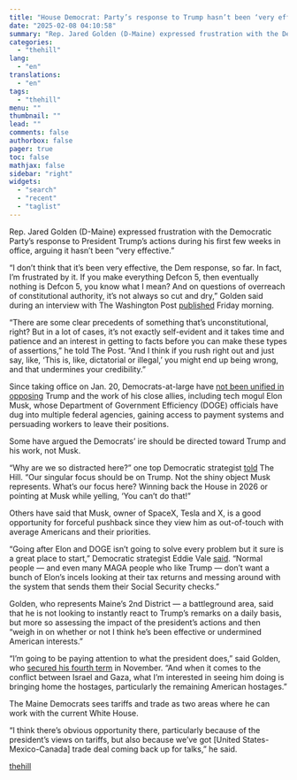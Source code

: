 ```yaml
---
title: "House Democrat: Party’s response to Trump hasn’t been ‘very effective’"
date: "2025-02-08 04:10:58"
summary: "Rep. Jared Golden (D-Maine) expressed frustration with the Democratic Party’s response to President Trump’s actions during his first few weeks in office, arguing it hasn’t been “very effective.” “I don’t think that it’s been very effective, the Dem response, so far. In fact, I’m frustrated by it. If you make..."
categories:
  - "thehill"
lang:
  - "en"
translations:
  - "en"
tags:
  - "thehill"
menu: ""
thumbnail: ""
lead: ""
comments: false
authorbox: false
pager: true
toc: false
mathjax: false
sidebar: "right"
widgets:
  - "search"
  - "recent"
  - "taglist"
---
```


Rep. Jared Golden (D-Maine) expressed frustration with the Democratic Party’s response to President Trump’s actions during his first few weeks in office, arguing it hasn’t been “very effective.”

“I don’t think that it’s been very effective, the Dem response, so far. In fact, I’m frustrated by it. If you make everything Defcon 5, then eventually nothing is Defcon 5, you know what I mean? And on questions of overreach of constitutional authority, it’s not always so cut and dry,” Golden said during an interview with The Washington Post [published](https://www.washingtonpost.com/politics/2025/02/07/house-democrat-warns-against-making-everything-defcon-5/) Friday morning.

“There are some clear precedents of something that’s unconstitutional, right? But in a lot of cases, it’s not exactly self-evident and it takes time and patience and an interest in getting to facts before you can make these types of assertions,” he told The Post. “And I think if you rush right out and just say, like, ‘This is, like, dictatorial or illegal,’ you might end up being wrong, and that undermines your credibility.”

Since taking office on Jan. 20, Democrats-at-large have [not been unified in opposing](https://thehill.com/homenews/campaign/5131567-democrats-target-musk/) Trump and the work of his close allies, including tech mogul Elon Musk, whose Department of Government Efficiency (DOGE) officials have dug into multiple federal agencies, gaining access to payment systems and persuading workers to leave their positions.

Some have argued the Democrats’ ire should be directed toward Trump and his work, not Musk.

“Why are we so distracted here?” one top Democratic strategist [told](https://thehill.com/homenews/campaign/5131567-democrats-target-musk/) The Hill. “Our singular focus should be on Trump. Not the shiny object Musk represents. What’s our focus here? Winning back the House in 2026 or pointing at Musk while yelling, ‘You can’t do that!”

Others have said that Musk, owner of SpaceX, Tesla and X, is a good opportunity for forceful pushback since they view him as out-of-touch with average Americans and their priorities.

“Going after Elon and DOGE isn’t going to solve every problem but it sure is a great place to start,” Democratic strategist Eddie Vale [said](https://thehill.com/homenews/campaign/5131567-democrats-target-musk/). “Normal people — and even many MAGA people who like Trump — don’t want a bunch of Elon’s incels looking at their tax returns and messing around with the system that sends them their Social Security checks.”

Golden, who represents Maine’s 2nd District — a battleground area, said that he is not looking to instantly react to Trump’s remarks on a daily basis, but more so assessing the impact of the president’s actions and then “weigh in on whether or not I think he’s been effective or undermined American interests.”

“I’m going to be paying attention to what the president does,” said Golden, who [secured his fourth term](https://thehill.com/homenews/campaign/4972767-jared-golden-maine/) in November. “And when it comes to the conflict between Israel and Gaza, what I’m interested in seeing him doing is bringing home the hostages, particularly the remaining American hostages.”

The Maine Democrats sees tariffs and trade as two areas where he can work with the current White House.

“I think there’s obvious opportunity there, particularly because of the president’s views on tariffs, but also because we’ve got [United States-Mexico-Canada] trade deal coming back up for talks,” he said.

[thehill](https://thehill.com/homenews/house/5133340-house-democrat-partys-response-to-trump-hasnt-been-very-effective/)
